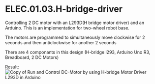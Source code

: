 # ELEC.01.03.H-bridge-driver
Controlling 2 DC motor with an L293D(H bridge motor driver) and an Arduino. This is an implementation for two-wheel robot base.

The motors are programmed to simultaneously move clockwise for 2 seconds and then anticlockwise for another 2 seconds

There are 4 componants in this design (H-bridge l293, Arduino Uno R3, Breadboard, 2 DC Motors)

Result:
![Copy of Run and Control DC-Motor by using H-bridge Motor Driver  L293D  in Arduino](https://user-images.githubusercontent.com/85634568/132078105-0485c930-aa24-44bd-a8c3-2087879bdd4c.png)


